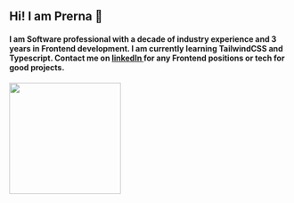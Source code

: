 ## Hi! I am Prerna 👋
#### I am Software professional with a decade of industry experience and 3 years in Frontend development. I am currently learning TailwindCSS and Typescript. Contact me on <a href="https://www.linkedin.com/in/prerna-lele/"> linkedIn </a> for any Frontend positions or tech for good projects. 

<a href="https://github.com/prernalele/convoychat">
  <img height=200 align="center" src="https://github-readme-stats.vercel.app/api/top-langs?username=prernalele&layout=compact&langs_count=8&card_width=320" />
</a>

<!--
**prernalele/prernalele** is a ✨ _special_ ✨ repository because its `README.md` (this file) appears on your GitHub profile.

Here are some ideas to get you started:

- 🔭 I’m currently working on ...
- 🌱 I’m currently learning ...
- 👯 I’m looking to collaborate on ...
- 🤔 I’m looking for help with ...
- 💬 Ask me about ...
- 📫 How to reach me: ...
- 😄 Pronouns: ...
- ⚡ Fun fact: ...
-->
